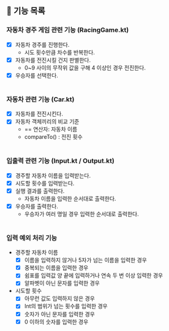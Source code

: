 ## 🚀 기능 목록

### 자동차 경주 게임 관련 기능 (RacingGame.kt)
- [x] 자동차 경주를 진행한다.
  - 시도 횟수만큼 차수를 반복한다.
- [x] 자동차를 전진시킬 건지 판별한다.
  - 0~9 사이의 무작위 값을 구해 4 이상인 경우 전진한다.
- [x] 우승자를 선택한다.
<br><br/>
### 자동차 관련 기능 (Car.kt)
- [x] 자동차를 전진시킨다.
- [x] 자동차 객체끼리의 비교 기준
  - == 연산자: 자동차 이름
  - compareTo() : 전진 횟수
<br><br/>
### 입출력 관련 기능 (Input.kt / Output.kt)
- [x] 경주할 자동차 이름을 입력받는다.
- [x] 시도할 횟수를 입력받는다.
- [x] 실행 결과를 출력한다.
    - 자동차 이름을 입력한 순서대로 출력한다.
- [x] 우승자를 출력한다.
  - 우승자가 여러 명일 경우 입력한 순서대로 출력한다.
<br><br/>
### 입력 예외 처리 기능
- 경주할 자동차 이름 
  - [x] 이름을 입력하지 않거나 5자가 넘는 이름을 입력한 경우
  - [x] 중복되는 이름을 입력한 경우
  - [x] 쉼표를 입력값 양 끝에 입력하거나 연속 두 번 이상 입력한 경우
  - [x] 알파벳이 아닌 문자를 입력한 경우
- 시도할 횟수
  - [x] 아무런 값도 입력하지 않은 경우
  - [x] Int의 범위가 넘는 횟수를 입력한 경우
  - [x] 숫자가 아닌 문자를 입력한 경우
  - [x] 0 이하의 숫자를 입력한 경우